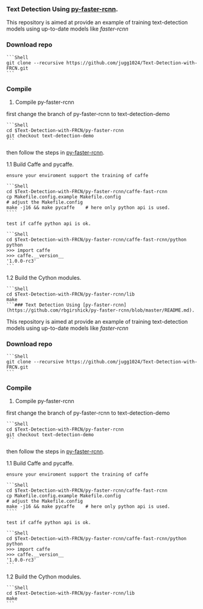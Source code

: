 ### Text Detection Using [py-faster-rcnn](https://github.com/rbgirshick/py-faster-rcnn/blob/master/README.md).

This repository is aimed at provide an example of training text-detection models using up-to-date models like *faster-rcnn*

### Download repo

	```Shell
	git clone --recursive https://github.com/jugg1024/Text-Detection-with-FRCN.git
	```

### Compile

  1. Compile py-faster-rcnn

  first change the branch of py-faster-rcnn to text-detection-demo

	```Shell
	cd $Text-Detection-with-FRCN/py-faster-rcnn
    git checkout text-detection-demo
    ```

  then follow the steps in [py-faster-rcnn](https://github.com/rbgirshick/py-faster-rcnn/blob/master/README.md).

  1.1 Build Caffe and pycaffe.

    ensure your enviroment support the training of caffe

	```Shell
	cd $Text-Detection-with-FRCN/py-faster-rcnn/caffe-fast-rcnn
	cp Makefile.config.example Makefile.config
	# adjust the Makefile.config
	make -j16 && make pycaffe    # here only python api is used.
	````

    test if caffe python api is ok.

    ```Shell
	cd $Text-Detection-with-FRCN/py-faster-rcnn/caffe-fast-rcnn/python
	python
	>>> import caffe
	>>> caffe.__version__
	'1.0.0-rc3'
	```

  1.2 Build the Cython modules.

    ```Shell
	cd $Text-Detection-with-FRCN/py-faster-rcnn/lib
	make
	```### Text Detection Using [py-faster-rcnn](https://github.com/rbgirshick/py-faster-rcnn/blob/master/README.md).

This repository is aimed at provide an example of training text-detection models using up-to-date models like *faster-rcnn*

### Download repo

	```Shell
	git clone --recursive https://github.com/jugg1024/Text-Detection-with-FRCN.git
	```

### Compile

  1. Compile py-faster-rcnn

  first change the branch of py-faster-rcnn to text-detection-demo

	```Shell
	cd $Text-Detection-with-FRCN/py-faster-rcnn
    git checkout text-detection-demo
    ```

  then follow the steps in [py-faster-rcnn](https://github.com/rbgirshick/py-faster-rcnn/blob/master/README.md).

  1.1 Build Caffe and pycaffe.

    ensure your enviroment support the training of caffe

	```Shell
	cd $Text-Detection-with-FRCN/py-faster-rcnn/caffe-fast-rcnn
	cp Makefile.config.example Makefile.config
	# adjust the Makefile.config
	make -j16 && make pycaffe    # here only python api is used.
	````

    test if caffe python api is ok.

    ```Shell
	cd $Text-Detection-with-FRCN/py-faster-rcnn/caffe-fast-rcnn/python
	python
	>>> import caffe
	>>> caffe.__version__
	'1.0.0-rc3'
	```

  1.2 Build the Cython modules.

    ```Shell
	cd $Text-Detection-with-FRCN/py-faster-rcnn/lib
	make
	```
